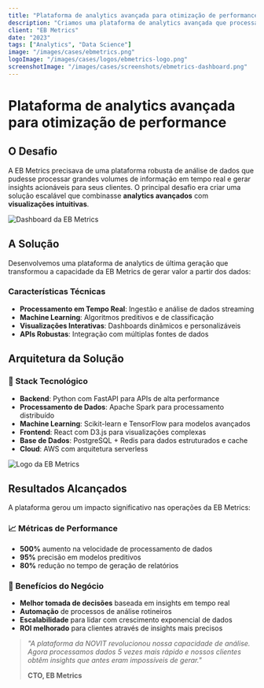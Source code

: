 ```yaml
---
title: "Plataforma de analytics avançada para otimização de performance"
description: "Criamos uma plataforma de analytics avançada que processa dados em tempo real e gera insights acionáveis para otimização do desempenho empresarial."
client: "EB Metrics"
date: "2023"
tags: ["Analytics", "Data Science"]
image: "/images/cases/ebmetrics.png"
logoImage: "/images/cases/logos/ebmetrics-logo.png"
screenshotImage: "/images/cases/screenshots/ebmetrics-dashboard.png"
---
```


# Plataforma de analytics avançada para otimização de performance

## O Desafio

A EB Metrics precisava de uma plataforma robusta de análise de dados que pudesse processar grandes volumes de informação em tempo real e gerar insights acionáveis para seus clientes. O principal desafio era criar uma solução escalável que combinasse **analytics avançados** com **visualizações intuitivas**.

![Dashboard da EB Metrics](/images/cases/screenshots/ebmetrics-dashboard.png)

## A Solução

Desenvolvemos uma plataforma de analytics de última geração que transformou a capacidade da EB Metrics de gerar valor a partir dos dados:

### Características Técnicas

- **Processamento em Tempo Real**: Ingestão e análise de dados streaming
- **Machine Learning**: Algoritmos preditivos e de classificação
- **Visualizações Interativas**: Dashboards dinâmicos e personalizáveis
- **APIs Robustas**: Integração com múltiplas fontes de dados

## Arquitetura da Solução

### 🔧 Stack Tecnológico

- **Backend**: Python com FastAPI para APIs de alta performance
- **Processamento de Dados**: Apache Spark para processamento distribuído
- **Machine Learning**: Scikit-learn e TensorFlow para modelos avançados
- **Frontend**: React com D3.js para visualizações complexas
- **Base de Dados**: PostgreSQL + Redis para dados estruturados e cache
- **Cloud**: AWS com arquitetura serverless

![Logo da EB Metrics](/images/cases/logos/ebmetrics-logo.png)

## Resultados Alcançados

A plataforma gerou um impacto significativo nas operações da EB Metrics:

### 📈 Métricas de Performance

- **500%** aumento na velocidade de processamento de dados
- **95%** precisão em modelos preditivos
- **80%** redução no tempo de geração de relatórios

### 🎯 Benefícios do Negócio

- **Melhor tomada de decisões** baseada em insights em tempo real
- **Automação** de processos de análise rotineiros
- **Escalabilidade** para lidar com crescimento exponencial de dados
- **ROI melhorado** para clientes através de insights mais precisos

> *"A plataforma da NOVIT revolucionou nossa capacidade de análise. Agora processamos dados 5 vezes mais rápido e nossos clientes obtêm insights que antes eram impossíveis de gerar."*
> 
> **CTO, EB Metrics**